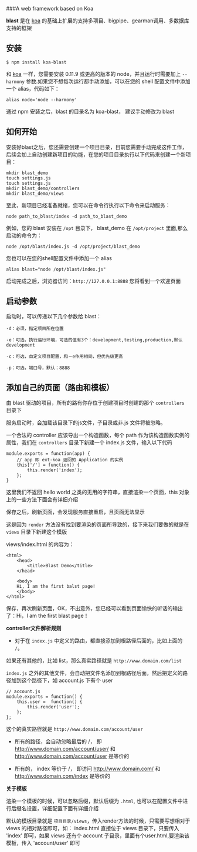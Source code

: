 ###A web framework based on Koa

__blast__ 是在 [koa](https://github.com/koajs/koa) 的基础上扩展的支持多项目、bigpipe、gearman调用、多数据库支持的框架

## 安装
```
$ npm install koa-blast
```  
和  [koa](https://github.com/koajs/koa) 一样，您需要安装 0.11.9 或更高的版本的 node，并且运行时需要加上 `--harmony` 参数.如果您不想每次运行都手动添加，可以在您的 shell 配置文件中添加一个 alias，代码如下：

```
alias node='node --harmony'
```
通过 npm 安装之后，blast 的目录名为 koa-blast， 建议手动修改为 blast


## 如何开始

安装好blast之后，您还需要创建一个项目目录，目前您需要手动完成这件工作，后续会加上自动创建新项目的功能，在您的项目目录执行以下代码来创建一个新项目：

```
mkdir blast_demo
touch settings.js
touch settings.js
mkdir blast_demo/controllers
mkdir blast_demo/views
```
至此，新项目已经准备就绪，您可以在命令行执行以下命令来启动服务：

```
node path_to_blast/index -d path_to_blast_demo
```
例如，您的 blast 安装在 `/opt` 目录下， blast_demo 在 `/opt/project` 里面,那么启动的命令为：

```
node /opt/blast/index.js -d /opt/project/blast_demo
```

您也可以在您的shell配置文件中添加一个 alias

```
alias blast="node /opt/blast/index.js"
```

启动完成之后，浏览器访问：`http://127.0.0.1:8888` 您将看到一个欢迎页面

## 启动参数

启动时，可以传递以下几个参数给 blast：

`-d：必须，指定项目所在位置`

`-e：可选，执行运行环境，可选的值有3个：development,testing,production,默认 development`

`-c：可选，自定义项目配置，和－e作用相同，但优先级更高`

`-p：可选，端口号，默认：8888`


## 添加自己的页面（路由和模板）

由 blast 驱动的项目，所有的路有你存位于创建项目时创建的那个 `controllers` 目录下

服务启动时，会加载该目录下的js文件，子目录或非.js 文件将被忽略。

一个合法的 controller 应该导出一个构造函数，每个 path 作为该构造函数实例的属性，我们在 `controllers` 目录下新建一个 index.js 文件，输入以下代码

```
module.exports = function(app) {
    // app 即 ext-koa 返回的 Application 的实例
    this['/'] = function() {
        this.render('index');
    };
}

```
这里我们不返回 hello world 之类的无用的字符串，直接渲染一个页面，this 对象上的一些方法下面会有详细介绍

保存之后，刷新页面，会发现服务直接重启，且页面无法显示

这是因为 `render` 方法没有找到要渲染的页面所导致的，接下来我们要做的就是在 `views` 目录下新建这个模版

views/index.html 的内容为：
```
<html>
    <head>
        <title>Blast Demo</title>
    </head>
    
    <body>
    Hi, I am the first balst page!
    </body>
</html>
```
保存，再次刷新页面，OK，不出意外，您已经可以看到页面愉快的听话的输出了：Hi，I am the first blast page！

**controller文件解析规则**

* 对于在 `index.js` 中定义的路由，都直接添加到根路径后面的，比如上面的 `/`。

如果还有其他的，比如 list，那么真实路径就是 `http://www.domain.com/list`

`index.js` 之外的其他文件，会自动把文件名添加到根路径后面，然后把定义的路径加到这个路径下，如 account.js 下有个 user

```
// account.js
module.exports = function() {
    this.user =  function() {
        this.render('user');
    };
};
```
这个的真实路径就是 `http://www.domain.com/account/user`

* 所有的路径，会自动忽略最后的 /， 即 http://www.domain.com/account/user/ 和 http://www.domain.com/account/user 是等价的

* 所有的， index 等价于 /， 即访问 http://www.domain.com/ 和 http://www.domain.com/index 是等价的


**关于模板**

渲染一个模板的时候，可以忽略后缀，默认后缀为 `.html`, 也可以在配置文件中进行后缀名设置，详细配置下面有详细介绍

默认的模板目录就是 `项目目录/views`，传入render方法的时候，只需要写想相对于 views 的相对路径即可，如：
index.html 直接位于 views 目录下，只要传入 'index' 即可，如果 views 还有个 account 子目录，里面有个user.html,要渲染该模板，传入 'account/user' 即可
